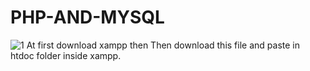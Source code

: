 # PHP-AND-MYSQL
![1](https://encrypted-tbn0.gstatic.com/images?q=tbn:ANd9GcQDhv-irqMD1x7GuutODY7qLTGhah-1u5xakg&usqp=CAU)
At first download xampp then
Then download this file and paste in htdoc folder inside xampp.
